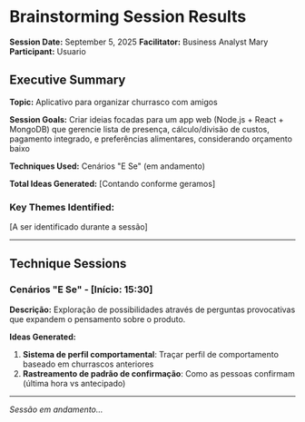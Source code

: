 # Brainstorming Session Results

**Session Date:** September 5, 2025
**Facilitator:** Business Analyst Mary
**Participant:** Usuario

## Executive Summary

**Topic:** Aplicativo para organizar churrasco com amigos

**Session Goals:** Criar ideias focadas para um app web (Node.js + React + MongoDB) que gerencie lista de presença, cálculo/divisão de custos, pagamento integrado, e preferências alimentares, considerando orçamento baixo

**Techniques Used:** Cenários "E Se" (em andamento)

**Total Ideas Generated:** [Contando conforme geramos]

### Key Themes Identified:
[A ser identificado durante a sessão]

---

## Technique Sessions

### Cenários "E Se" - [Início: 15:30]

**Descrição:** Exploração de possibilidades através de perguntas provocativas que expandem o pensamento sobre o produto.

**Ideas Generated:**

1. **Sistema de perfil comportamental**: Traçar perfil de comportamento baseado em churrascos anteriores
2. **Rastreamento de padrão de confirmação**: Como as pessoas confirmam (última hora vs antecipado)

---

*Sessão em andamento...*
